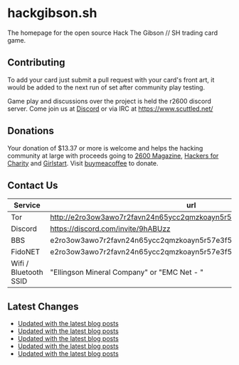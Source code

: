 # hackgibson.sh
The homepage for the open source Hack The Gibson // SH trading card game.


## Contributing

To add your card just submit a pull request with your card's front art, it would be added to the next run of set after community play testing.

Game play and discussions over the project is held the r2600 discord server. Come join us at [Discord](https://discord.com/invite/9hABUzz) or via IRC at https://www.scuttled.net/


## Donations

Your donation of $13.37 or more is welcome and helps the hacking community at large with proceeds going to [2600 Magazine](https://2600.com/), [Hackers for Charity](https://hackersforcharity.org) and [Girlstart](https://girlstart.org).  Visit [buymeacoffee](https://www.buymeacoffee.com/hackgibson.sh) to donate.


## Contact Us

Service | url
-|-
Tor | http://e2ro3ow3awo7r2favn24n65ycc2qmzkoayn5r57e3f56nvjwdcgg32ad.onion
Discord | https://discord.com/invite/9hABUzz
BBS | e2ro3ow3awo7r2favn24n65ycc2qmzkoayn5r57e3f56nvjwdcgg32ad.onion:23
FidoNET | e2ro3ow3awo7r2favn24n65ycc2qmzkoayn5r57e3f56nvjwdcgg32ad.onion:24554
Wifi / Bluetooth SSID | "Ellingson Mineral Company" or "EMC Net - <fidonet address>"

## Latest Changes
<!-- BLOG-POST-LIST:START -->
- [Updated with the latest blog posts](https://github.com/DFW2600/hackgibson.sh/commit/98ef49c18b9c44cc80d65ca00b040d2a3b991614)
- [Updated with the latest blog posts](https://github.com/DFW2600/hackgibson.sh/commit/073d8c0b37b39b3e67f0bc9a9792689c080befa4)
- [Updated with the latest blog posts](https://github.com/DFW2600/hackgibson.sh/commit/bc3532adb3ee989f219cef04e437996fb21e74c3)
- [Updated with the latest blog posts](https://github.com/DFW2600/hackgibson.sh/commit/a92e4f8aaed5829a08a9f2f23c1001aab1969f3c)
- [Updated with the latest blog posts](https://github.com/DFW2600/hackgibson.sh/commit/ba2d5b70cc17ebaeb06413a263c90e463241461e)
<!-- BLOG-POST-LIST:END -->
